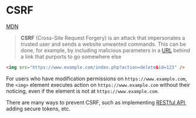 # CSRF

[MDN](https://developer.mozilla.org/en-US/docs/Glossary/CSRF)

> **CSRF** (Cross-Site Request Forgery) is an attack that impersonates a trusted user and sends a website unwanted commands. This can be done, for example, by including malicious parameters in a [URL](https://developer.mozilla.org/en-US/docs/Glossary/URL) behind a link that purports to go somewhere else

```html
<img src="https://www.example.com/index.php?action=delete&id=123" />
```

For users who have modification permissions on `https://www.example.com`, the `<img>` element executes action on `https://www.example.com` without their noticing, even if the element is not at `https://www.example.com`.

There are many ways to prevent CSRF, such as implementing [RESTful API](https://developer.mozilla.org/en-US/docs/Glossary/REST), adding secure tokens, etc.
